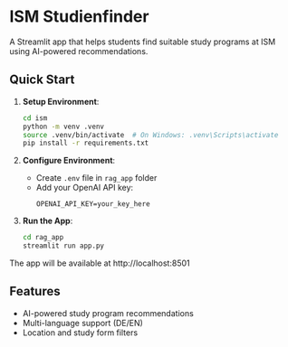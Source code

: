 # ISM Studienfinder

A Streamlit app that helps students find suitable study programs at ISM using AI-powered recommendations.

## Quick Start

1. **Setup Environment**:
   ```bash
   cd ism
   python -m venv .venv
   source .venv/bin/activate  # On Windows: .venv\Scripts\activate
   pip install -r requirements.txt
   ```

2. **Configure Environment**:
   - Create `.env` file in `rag_app` folder
   - Add your OpenAI API key:
     ```
     OPENAI_API_KEY=your_key_here
     ```

3. **Run the App**:
   ```bash
   cd rag_app
   streamlit run app.py
   ```

The app will be available at http://localhost:8501

## Features
- AI-powered study program recommendations
- Multi-language support (DE/EN)
- Location and study form filters 